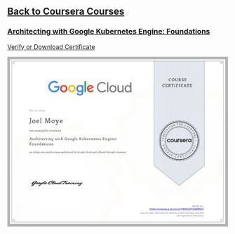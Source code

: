 ## [Back to Coursera Courses](/README.md)
### [Architecting with Google Kubernetes Engine: Foundations](https://www.coursera.org/learn/foundations-google-kubernetes-engine-gke)
[Verify or Download Certificate](https://www.coursera.org/verify/8HGG9TD6BWD5)

![](8HGG9TD6BWD5.jpg)